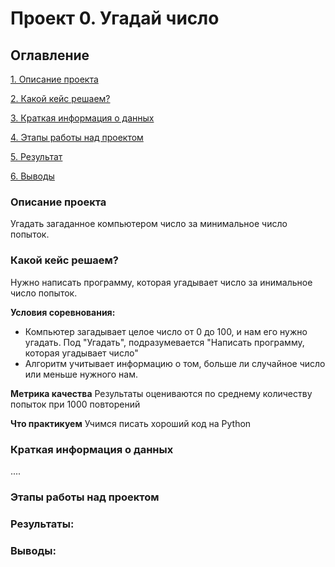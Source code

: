 # Проект 0. Угадай число

## Оглавление
[1. Описание проекта](___)

[2. Какой кейс решаем?](___)

[3. Краткая информация о данных](___)

[4. Этапы работы над проектом](___)

[5. Результат](___)

[6. Выводы](___)

### Описание проекта
Угадать загаданное компьютером число за минимальное число попыток.

### Какой кейс решаем?
Нужно написать программу, которая угадывает число за инимальное число попыток.

**Условия соревнования:**
- Компьютер загадывает целое число от 0 до 100, и нам его нужно угадать. Под "Угадать", подразумевается "Написать программу, которая угадывает число"
- Алгоритм учитывает информацию о том, больше ли случайное число или меньше нужного нам.

**Метрика качества**
Результаты оцениваются по среднему количеству попыток при 1000 повторений

**Что практикуем**
Учимся писать хороший код на Python

### Краткая информация о данных
....

### Этапы работы над проектом

### Результаты:

### Выводы: